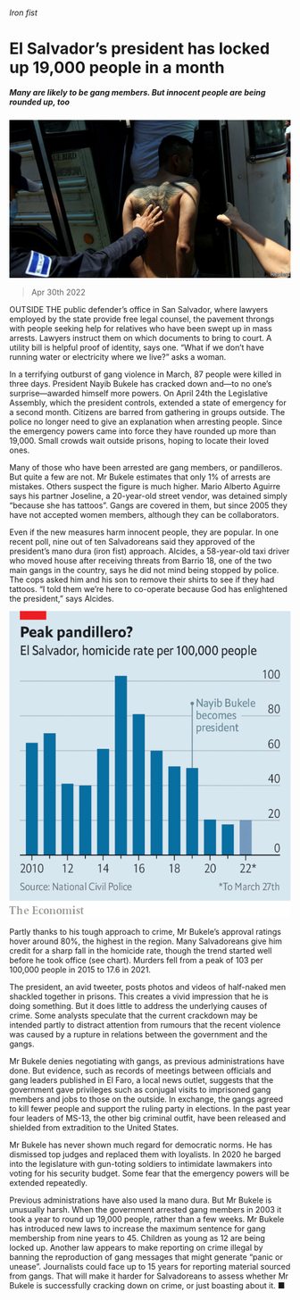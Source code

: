 ###### Iron fist

# El Salvador’s president has locked up 19,000 people in a month 

##### Many are likely to be gang members. But innocent people are being rounded up, too 

![image](images/20220430_amp501.jpg) 

> Apr 30th 2022 

OUTSIDE THE public defender’s office in San Salvador, where lawyers employed by the state provide free legal counsel, the pavement throngs with people seeking help for relatives who have been swept up in mass arrests. Lawyers instruct them on which documents to bring to court. A utility bill is helpful proof of identity, says one. “What if we don’t have running water or electricity where we live?” asks a woman.

In a terrifying outburst of gang violence in March, 87 people were killed in three days. President Nayib Bukele has cracked down and—to no one’s surprise—awarded himself more powers. On April 24th the Legislative Assembly, which the president controls, extended a state of emergency for a second month. Citizens are barred from gathering in groups outside. The police no longer need to give an explanation when arresting people. Since the emergency powers came into force they have rounded up more than 19,000. Small crowds wait outside prisons, hoping to locate their loved ones.


Many of those who have been arrested are gang members, or pandilleros. But quite a few are not. Mr Bukele estimates that only 1% of arrests are mistakes. Others suspect the figure is much higher. Mario Alberto Aguirre says his partner Joseline, a 20-year-old street vendor, was detained simply “because she has tattoos”. Gangs are covered in them, but since 2005 they have not accepted women members, although they can be collaborators.

Even if the new measures harm innocent people, they are popular. In one recent poll, nine out of ten Salvadoreans said they approved of the president’s mano dura (iron fist) approach. Alcides, a 58-year-old taxi driver who moved house after receiving threats from Barrio 18, one of the two main gangs in the country, says he did not mind being stopped by police. The cops asked him and his son to remove their shirts to see if they had tattoos. “I told them we’re here to co-operate because God has enlightened the president,” says Alcides.

![image](images/20220430_AMC057_0.png) 


Partly thanks to his tough approach to crime, Mr Bukele’s approval ratings hover around 80%, the highest in the region. Many Salvadoreans give him credit for a sharp fall in the homicide rate, though the trend started well before he took office (see chart). Murders fell from a peak of 103 per 100,000 people in 2015 to 17.6 in 2021.

The president, an avid tweeter, posts photos and videos of half-naked men shackled together in prisons. This creates a vivid impression that he is doing something. But it does little to address the underlying causes of crime. Some analysts speculate that the current crackdown may be intended partly to distract attention from rumours that the recent violence was caused by a rupture in relations between the government and the gangs.

Mr Bukele denies negotiating with gangs, as previous administrations have done. But evidence, such as records of meetings between officials and gang leaders published in El Faro, a local news outlet, suggests that the government gave privileges such as conjugal visits to imprisoned gang members and jobs to those on the outside. In exchange, the gangs agreed to kill fewer people and support the ruling party in elections. In the past year four leaders of MS-13, the other big criminal outfit, have been released and shielded from extradition to the United States.

Mr Bukele has never shown much regard for democratic norms. He has dismissed top judges and replaced them with loyalists. In 2020 he barged into the legislature with gun-toting soldiers to intimidate lawmakers into voting for his security budget. Some fear that the emergency powers will be extended repeatedly.

Previous administrations have also used la mano dura. But Mr Bukele is unusually harsh. When the government arrested gang members in 2003 it took a year to round up 19,000 people, rather than a few weeks. Mr Bukele has introduced new laws to increase the maximum sentence for gang membership from nine years to 45. Children as young as 12 are being locked up. Another law appears to make reporting on crime illegal by banning the reproduction of gang messages that might generate “panic or unease”. Journalists could face up to 15 years for reporting material sourced from gangs. That will make it harder for Salvadoreans to assess whether Mr Bukele is successfully cracking down on crime, or just boasting about it. ■

